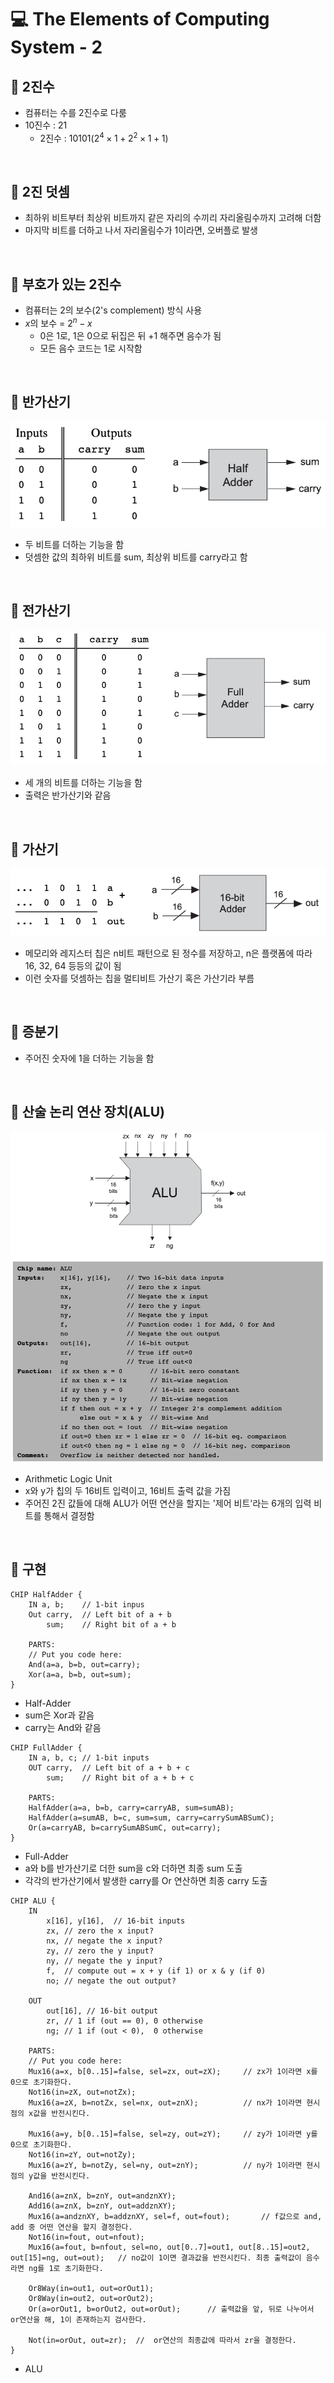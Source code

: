 # 💻 The Elements of Computing System - 2

## 🤔 2진수
- 컴퓨터는 수를 2진수로 다룸
- 10진수 : 21
  - 2진수 : 10101($2^4\times1+2^2\times1+1$)

<br>

## 🤔 2진 덧셈
- 최하위 비트부터 최상위 비트까지 같은 자리의 수끼리 자리올림수까지 고려해 더함
- 마지막 비트를 더하고 나서 자리올림수가 1이라면, 오버플로 발생

<br>

## 🤔 부호가 있는 2진수
- 컴퓨터는 2의 보수(2's complement) 방식 사용
- $x$의 보수 = $2^n-x$
  - 0은 1로, 1은 0으로 뒤집은 뒤 +1 해주면 음수가 됨
  - 모든 음수 코드는 1로 시작함

<br>

## 🤔 반가산기

![half_adder](half_adder.png)
- 두 비트를 더하는 기능을 함
- 덧셈한 값의 최하위 비트를 sum, 최상위 비트를 carry라고 함

<br>

## 🤔 전가산기

![full_adder](full_adder.png)
- 세 개의 비트를 더하는 기능을 함
- 출력은 반가산기와 같음

<br>

## 🤔 가산기

![adder](adder.png)
- 메모리와 레지스터 칩은 n비트 패턴으로 된 정수를 저장하고, n은 플랫폼에 따라 16, 32, 64 등등의 값이 됨
- 이런 숫자를 덧셈하는 칩을 멀티비트 가산기 혹은 가산기라 부름

<br>

## 🤔 증분기
- 주어진 숫자에 1을 더하는 기능을 함

<br>

## 🤔 산술 논리 연산 장치(ALU)

![alu](alu.png)
- Arithmetic Logic Unit
- x와 y가 칩의 두 16비트 입력이고, 16비트 출력 값을 가짐
- 주어진 2진 값들에 대해 ALU가 어떤 연산을 할지는 '제어 비트'라는 6개의 입력 비트를 통해서 결정함

<br>

## 🤔 구현

```
CHIP HalfAdder {
	IN a, b;	// 1-bit inpus
	Out carry,	// Left bit of a + b
		sum;	// Right bit of a + b

	PARTS:
	// Put you code here:
	And(a=a, b=b, out=carry);
	Xor(a=a, b=b, out=sum);
}
```
- Half-Adder
- sum은 Xor과 같음
- carry는 And와 같음

```
CHIP FullAdder {
	IN a, b, c;	// 1-bit inputs
	OUT carry,	// Left bit of a + b + c
		sum;	// Right bit of a + b + c

	PARTS:
	HalfAdder(a=a, b=b, carry=carryAB, sum=sumAB);
	HalfAdder(a=sumAB, b=c, sum=sum, carry=carrySumABSumC);
	Or(a=carryAB, b=carrySumABSumC, out=carry);
}
```
- Full-Adder
- a와 b를 반가산기로 더한 sum을 c와 더하면 최종 sum 도출
- 각각의 반가산기에서 발생한 carry를 Or 연산하면 최종 carry 도출

```
CHIP ALU {
    IN  
        x[16], y[16],  // 16-bit inputs        
        zx, // zero the x input?
        nx, // negate the x input?
        zy, // zero the y input?
        ny, // negate the y input?
        f,  // compute out = x + y (if 1) or x & y (if 0)
        no; // negate the out output?

    OUT 
        out[16], // 16-bit output
        zr, // 1 if (out == 0), 0 otherwise
        ng; // 1 if (out < 0),  0 otherwise

    PARTS:
    // Put you code here:
    Mux16(a=x, b[0..15]=false, sel=zx, out=zX);     // zx가 1이라면 x를 0으로 초기화한다. 
    Not16(in=zX, out=notZx);                        
    Mux16(a=zX, b=notZx, sel=nx, out=znX);          // nx가 1이라면 현시점의 x값을 반전시킨다. 

    Mux16(a=y, b[0..15]=false, sel=zy, out=zY);     // zy가 1이라면 y를 0으로 초기화한다. 
    Not16(in=zY, out=notZy);
    Mux16(a=zY, b=notZy, sel=ny, out=znY);          // ny가 1이라면 현시점의 y값을 반전시킨다. 

    And16(a=znX, b=znY, out=andznXY);               
    Add16(a=znX, b=znY, out=addznXY);
    Mux16(a=andznXY, b=addznXY, sel=f, out=fout);       // f값으로 and, add 중 어떤 연산을 할지 결정한다. 
    Not16(in=fout, out=nfout);
    Mux16(a=fout, b=nfout, sel=no, out[0..7]=out1, out[8..15]=out2, out[15]=ng, out=out);   // no값이 1이면 결과값을 반전시킨다. 최종 출력값이 음수라면 ng를 1로 초기화한다. 

    Or8Way(in=out1, out=orOut1);
    Or8Way(in=out2, out=orOut2);
    Or(a=orOut1, b=orOut2, out=orOut);      // 출력값을 앞, 뒤로 나누어서 or연산을 해, 1이 존재하는지 검사한다. 

    Not(in=orOut, out=zr);  //  or연산의 최종값에 따라서 zr을 결정한다. 
}
```
- ALU